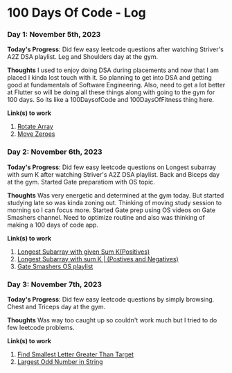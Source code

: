 # 100 Days Of Code - Log

### Day 1: November 5th, 2023

**Today's Progress**: Did few easy leetcode questions after watching Striver's A2Z DSA playlist. 
Leg and Shoulders day at the gym. 

**Thoughts** I used to enjoy doing DSA during placements and now that I am placed I kinda lost touch with it. So planning to get into DSA and getting good at fundamentals of Software Engineering. Also, need to get a lot better at Flutter so will be doing all these things along with going to the gym for 100 days. So its like a 100DaysofCode and 100DaysOfFitness thing here.

**Link(s) to work**
1. [Rotate Array](https://leetcode.com/problems/rotate-array/description/)
2. [Move Zeroes](https://leetcode.com/problems/move-zeroes/description/)

### Day 2: November 6th, 2023

**Today's Progress**: Did few easy leetcode questions on Longest subarray with sum K after watching Striver's A2Z DSA playlist. 
Back and Biceps day at the gym. Started Gate preparatiom with OS topic.

**Thoughts** Was very energetic and determined at the gym today. But started studying late so was kinda zoning out. Thinking of moving study session to morning so I can focus more. Started Gate prep using OS videos on Gate Smashers channel. Need to optimize routine and also was thinking of making a 100 days of code app.

**Link(s) to work**
1. [Longest Subarray with given Sum K(Positives)](https://www.codingninjas.com/studio/problems/longest-subarray-with-sum-k_6682399?utm_source=striver&utm_medium=website&utm_campaign=a_zcoursetuf&leftPanelTabValue=PROBLEM)
2. [Longest Subarray with sum K | (Postives and Negatives)](https://www.codingninjas.com/studio/problems/longest-subarray-with-sum-k_5713505?utm_source=striver&utm_medium=website&utm_campaign=a_zcoursetuf&leftPanelTabValue=PROBLEM)
3. [Gate Smashers OS playlist](https://www.youtube.com/playlist?list=PLxCzCOWd7aiGz9donHRrE9I3Mwn6XdP8p)

### Day 3: November 7th, 2023

**Today's Progress**: Did few easy leetcode questions by simply browsing. 
Chest and Triceps day at the gym. 

**Thoughts** Was way too caught up so couldn't work much but I tried to do few leetcode problems.

**Link(s) to work**
1. [Find Smallest Letter Greater Than Target](https://leetcode.com/problems/find-smallest-letter-greater-than-target/description/)
2. [Largest Odd Number in String](https://leetcode.com/problems/largest-odd-number-in-string/description/)
